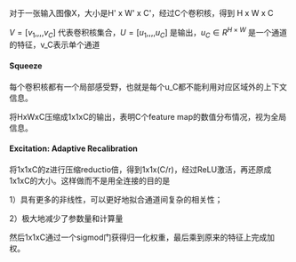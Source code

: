 对于一张输入图像X，大小是H' x W' x C'，经过C个卷积核，得到 H x W x C

$V=[v_1,,,,v_C]$ 代表卷积核集合，$U=[u_1,,,,u_C]$ 是输出，$u_C \in R^{H \times W}$ 是一个通道的特征，v_C表示单个通道

#### Squeeze

每个卷积核都有一个局部感受野，也就是每个u_C都不能利用对应区域外的上下文信息。

将HxWxC压缩成1x1xC的输出，表明C个feature map的数值分布情况，视为全局信息。

#### Excitation: Adaptive Recalibration

将1x1xC的z进行压缩reductio倍，得到1x1x(C/r)，经过ReLU激活，再还原成1x1xC的大小。这样做而不是用全连接的目的是

1）具有更多的非线性，可以更好地拟合通道间复杂的相关性；

2）极大地减少了参数量和计算量

然后1x1xC通过一个sigmod门获得归一化权重，最后乘到原来的特征上完成加权。